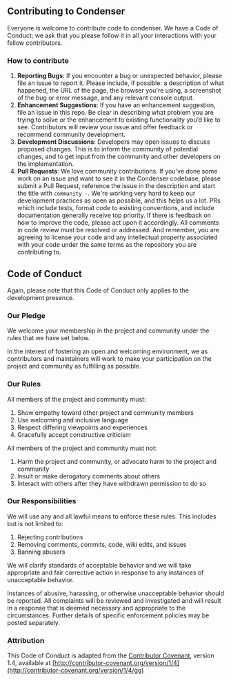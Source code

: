 ## Contributing to Condenser

Everyone is welcome to contribute code to condenser. We have a Code of Conduct; we ask that you please follow it in all your interactions with your fellow contributors.

### How to contribute

1. **Reporting Bugs**: If you encounter a bug or unexpected behavior, please file an issue to report it. Please include, if possible: a description of what happened, the URL of the page, the browser you're using, a screenshot of the bug or error message, and any relevant console output.
2. **Enhancement Suggestions**: If you have an enhancement suggestion, file an issue in this repo. Be clear in describing what problem you are trying to solve or the enhancement to existing functionality you’d like to see. Contributors will review your issue and offer feedback or recommend community development.
3. **Development Discussions**: Developers may open issues to discuss proposed changes. This is to inform the community of potential changes, and to get input from the community and other developers on the implementation.
4. **Pull Requests**: We love community contributions. If you've done some work on an issue and want to see it in the Condenser codebase, please submit a Pull Request, reference the issue in the description and start the title with `community -`. We're working very hard to keep our development practices as open as possible, and this helps us a lot. PRs which include tests, format code to existing conventions, and include documentation generally receive top priority.
   If there is feedback on how to improve the code, please act upon it accordingly. All comments in code review must be resolved or addressed. And remember, you are agreeing to license your code and any intellectual property associated with your code under the same terms as the repository you are contributing to.

## Code of Conduct

Again, please note that this Code of Conduct only applies to the development presence.

### Our Pledge

We welcome your membership in the project and community under the rules that we have set below.

In the interest of fostering an open and welcoming environment, we as contributors and maintainers will work to make your participation on the project and community as fulfilling as possible.

### Our Rules

All members of the project and community must:

1. Show empathy toward other project and community members
2. Use welcoming and inclusive language
3. Respect differing viewpoints and experiences
4. Gracefully accept constructive criticism

All members of the project and community must not:

1. Harm the project and community, or advocate harm to the project and community
2. Insult or make derogatory comments about others
3. Interact with others after they have withdrawn permission to do so

### Our Responsibilities

We will use any and all lawful means to enforce these rules. This includes but is not limited to:

1. Rejecting contributions
2. Removing comments, commits, code, wiki edits, and issues
3. Banning abusers

We will clarify standards of acceptable behavior and we will take appropriate and fair corrective action in response to any instances of unacceptable behavior.

Instances of abusive, harassing, or otherwise unacceptable behavior should be reported. All complaints will be reviewed and investigated and will result in a response that is deemed necessary and appropriate to the circumstances. Further details of specific enforcement policies may be posted separately.

### Attribution

This Code of Conduct is adapted from the [Contributor Covenant](http://contributor-covenant.org/), version 1.4, available at [http://contributor-covenant.org/version/1/4](http://contributor-covenant.org/version/1/4/gg)

